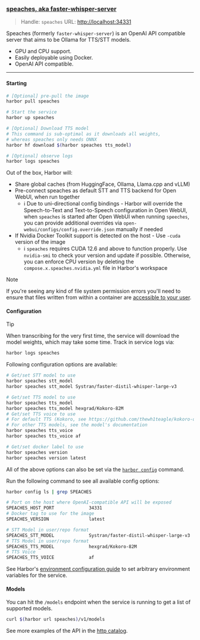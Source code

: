 ### [speaches, aka faster-whisper-server](https://github.com/fedirz/faster-whisper-server)

> Handle: `speaches`
> URL: [http://localhost:34331](http://localhost:34331)

Speaches (formerly `faster-whisper-server`) is an OpenAI API compatible server that aims to be Ollama for TTS/STT models.

- GPU and CPU support.
- Easily deployable using Docker.
- OpenAI API compatible.

---

#### Starting

```bash
# [Optional] pre-pull the image
harbor pull speaches

# Start the service
harbor up speaches

# [Optional] Download TTS model
# This command is sub-optimal as it downloads all weights,
# whereas speaches only needs ONNX
harbor hf download $(harbor speaches tts_model)

# [Optional] observe logs
harbor logs speaches
```

Out of the box, Harbor will:
- Share global caches (from HuggingFace, Ollama, Llama.cpp and vLLM)
- Pre-connect speaches as default STT and TTS backend for Open WebUI, when run together
  - ℹ️ Due to uni-directional config bindings - Harbor will override the Speech-to-Text and Text-to-Speech configuration in Open WebUI, when `speaches` is started after Open WebUI when running `speeches`, you can provide additional overrides via `open-webui/configs/config.override.json` manually if needed
- If Nvidia Docker Toolkit support is detected on the host - Use `-cuda` version of the image
  - ℹ️ `speaches` requires CUDA 12.6 and above to function properly. Use `nvidia-smi` to check your version and update if possible. Otherwise, you can enforce CPU version by deleting the `compose.x.speaches.nvidia.yml` file in Harbor's workspace

> [!NOTE]
> If you're seeing any kind of file system permission errors you'll need to ensure that files written from within a container are [accessible to your user](./1.-Harbor-User-Guide#file-system-permissions).

#### Configuration

> [!TIP]
> When transcribing for the very first time, the service will
> download the model weights, which may take some time.
> Track in service logs via:
> ```bash
> harbor logs speaches
> ```

Following configuration options are available:

```bash
# Get/set STT model to use
harbor speaches stt_model
harbor speaches stt_model Systran/faster-distil-whisper-large-v3

# Get/set TTS model to use
harbor speaches tts_model
harbor speaches tts_model hexgrad/Kokoro-82M
# Get/set TTS voice to use
# For default TTS (Kokoro, see https://github.com/thewh1teagle/kokoro-onnx?tab=readme-ov-file#voices)
# For other TTS models, see the model's documentation
harbor speaches tts_voice
harbor speaches tts_voice af

# Get/set docker label to use
harbor speaches version
harbor speaches version latest
```

All of the above options can also be set via the [`harbor config`](./3.-Harbor-CLI-Reference#harbor-config) command.

Run the following command to see all available config options:

```bash
harbor config ls | grep SPEACHES

# Port on the host where OpenAI-compatible API will be exposed
SPEACHES_HOST_PORT             34331
# Docker tag to use for the image
SPEACHES_VERSION               latest

# STT Model in user/repo format
SPEACHES_STT_MODEL             Systran/faster-distil-whisper-large-v3
# TTS Model in user/repo format
SPEACHES_TTS_MODEL             hexgrad/Kokoro-82M
# TTS Voice
SPEACHES_TTS_VOICE             af
```

See Harbor's [environment configuration guide](./1.-Harbor-User-Guide#environment-variables) to set arbitrary environment variables for the service.

#### Models

You can hit the `/models` endpoint when the service is running to get a list of supported models.

```bash
curl $(harbor url speaches)/v1/models
```

See more examples of the API in the [http catalog](https://github.com/av/harbor/blob/main/http-catalog/speaches.http).